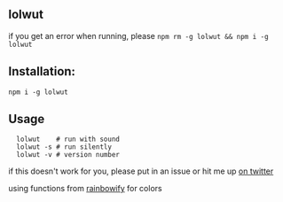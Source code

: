 ## lolwut

if you get an error when running, please `npm rm -g lolwut && npm i -g lolwut`

## Installation:

`npm i -g lolwut`

## Usage

```
  lolwut    # run with sound
  lolwut -s # run silently
  lolwut -v # version number
```

if this doesn't work for you, please put in an issue or hit me up
[on twitter](https://twitter.com/@zacanger)

using functions from [rainbowify](https://github.com/maxogden/rainbowify) for colors
